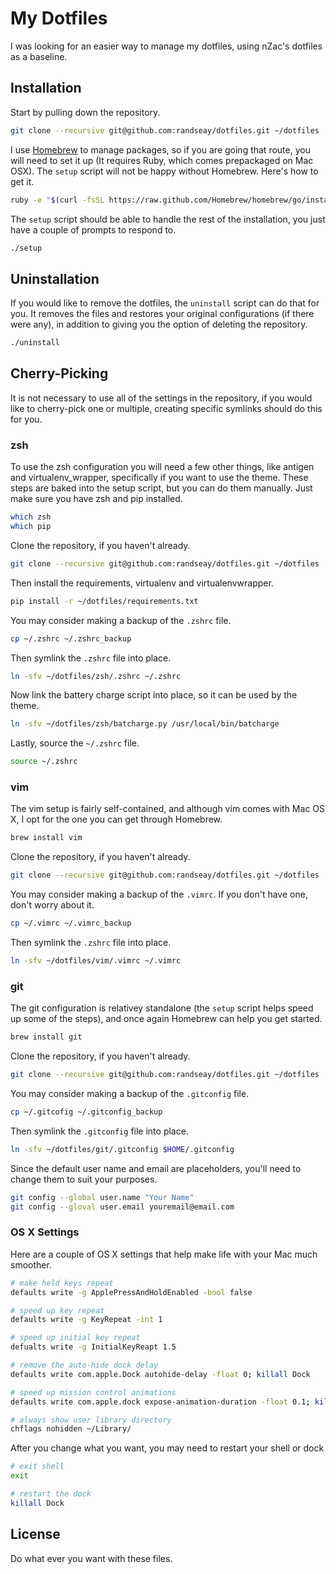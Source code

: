 # My Dotfiles

I was looking for an easier way to manage my dotfiles, using nZac's dotfiles as a baseline.

## Installation

Start by pulling down the repository.

```bash
git clone --recursive git@github.com:randseay/dotfiles.git ~/dotfiles
```

I use [Homebrew](http://brew.sh/) to manage packages, so if you are going that route, you will need to set it up (It requires Ruby, which comes prepackaged on Mac OSX). The `setup` script will not be happy without Homebrew. Here's how to get it.

```bash
ruby -e "$(curl -fsSL https://raw.github.com/Homebrew/homebrew/go/install)"
```

The `setup` script should be able to handle the rest of the installation, you just have a couple of prompts to respond to.

```bash
./setup
```

## Uninstallation

If you would like to remove the dotfiles, the `uninstall` script can do that for you. It removes the files and restores your original configurations (if there were any), in addition to giving you the option of deleting the repository.

```bash
./uninstall
```

## Cherry-Picking

It is not necessary to use all of the settings in the repository, if you would like to cherry-pick one or multiple, creating specific symlinks should do this for you.

### zsh

To use the zsh configuration you will need a few other things, like antigen and virtualenv_wrapper, specifically if you want to use the theme. These steps are baked into the setup script, but you can do them manually. Just make sure you have zsh and pip installed.

```bash
which zsh
which pip
```

Clone the repository, if you haven't already.

```bash
git clone --recursive git@github.com:randseay/dotfiles.git ~/dotfiles
```

Then install the requirements, virtualenv and virtualenvwrapper.

```bash
pip install -r ~/dotfiles/requirements.txt
```

You may consider making a backup of the `.zshrc` file.

```bash
cp ~/.zshrc ~/.zshrc_backup
```

Then symlink the `.zshrc` file into place.

```bash
ln -sfv ~/dotfiles/zsh/.zshrc ~/.zshrc
```

Now link the battery charge script into place, so it can be used by the theme.

```bash
ln -sfv ~/dotfiles/zsh/batcharge.py /usr/local/bin/batcharge
```

Lastly, source the `~/.zshrc` file.

```bash
source ~/.zshrc
```

### vim

The vim setup is fairly self-contained, and although vim comes with Mac OS X, I opt for the one you can get through Homebrew.

```bash
brew install vim
```

Clone the repository, if you haven't already.

```bash
git clone --recursive git@github.com:randseay/dotfiles.git ~/dotfiles
```

You may consider making a backup of the `.vimrc`. If you don't have one, don't worry about it.

```bash
cp ~/.vimrc ~/.vimrc_backup
```

Then symlink the `.zshrc` file into place.

```bash
ln -sfv ~/dotfiles/vim/.vimrc ~/.vimrc
```

### git

The git configuration is relativey standalone (the `setup` script helps speed up some of the steps), and once again Homebrew can help you get started.

```bash
brew install git
```

Clone the repository, if you haven't already.

```bash
git clone --recursive git@github.com:randseay/dotfiles.git ~/dotfiles
```

You may consider making a backup of the `.gitconfig` file.

```bash
cp ~/.gitcofig ~/.gitconfig_backup
```

Then symlink the `.gitconfig` file into place.

```bash
ln -sfv ~/dotfiles/git/.gitconfig $HOME/.gitconfig
```

Since the default user name and email are placeholders, you'll need to change them to suit your purposes.

```bash
git config --global user.name "Your Name"
git config --gloval user.email youremail@email.com
```

### OS X Settings

Here are a couple of OS X settings that help make life with your Mac much smoother.

```bash
# make held keys repeat
defaults write -g ApplePressAndHoldEnabled -bool false

# speed up key repeat
defaults write -g KeyRepeat -int 1

# speed up initial key repeat
defualts write -g InitialKeyReapt 1.5

# remove the auto-hide dock delay
defaults write com.apple.Dock autohide-delay -float 0; killall Dock

# speed up mission control animations
defaults write com.apple.dock expose-animation-duration -float 0.1; killall Dock

# always show user library directory
chflags nohidden ~/Library/
```

After you change what you want, you may need to restart your shell or dock

```bash
# exit shell
exit

# restart the dock
killall Dock
```

## License
Do what ever you want with these files.

